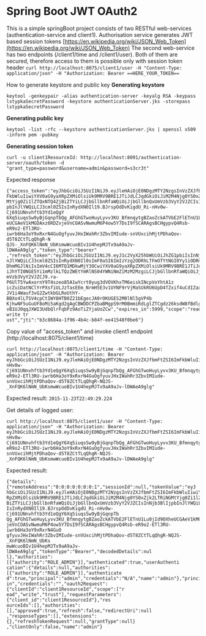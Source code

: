 # Spring Boot JWT OAuth2

This is a simple springBoot project consists of two RESTful web-services (authentication-service and client1).
Authorisation service generates JWT based session tokens  [https://en.wikipedia.org/wiki/JSON_Web_Token](https://en.wikipedia.org/wiki/JSON_Web_Token)
The second web-service has two endpoints (/client1/time and /client1/user). Both of them are secured, therefore access to them is possible only with session token header `curl http://localhost:8075/client1/user -H "Content-Type: application/json" -H "Authorization: Bearer ==HERE_YOUR_TOKEN==`

How to generate keystore and public key
__Generating keystore__

`keytool -genkeypair -alias authentication-server -keyalg RSA -keypass lstypkaSecretPassword -keystore authenticationServer.jks -storepass lstypkaSecretPassword`

__Generating public key__

`keytool -list -rfc --keystore authenticationServer.jks | openssl x509 -inform pem -pubkey`



__Generating session token__

`curl -u client1ResourceId: http://localhost:8091/authentication-server/oauth/token -d "grant_type=password&username=admin&password=s3cr3t"`

Expected response

```
{"access_token":"eyJhbGciOiJSUzI1NiJ9.eyJleHAiOjE0NDgzMTY2NzgsInVzZXJfbmFtZSI6Im
FkbWluIiwiYXV0aG9yaXRpZXMiOlsiUk9MRV9BRE1JTiJdLCJqdGkiOiJiM2M4Njg0YS0xZjk2LTRiNG
MtYjg0Zi1lZTQxNTQ4ZjBiZTYiLCJjbGllbnRfaWQiOiJjbGllbnQxUmVzb3VyY2VJZCIsInNjb3BlIj
pbInJlYWQiLCJ3cml0ZSIsInRydXN0Il19.BJrspOdDvKigdU_Ri-nHv0w-Cj691UNnvhftb3Yd1eQgY
6Xq5iuqsSw9yBjGqnpTbQg_AFGhGTwoHuyLyvv3KU_BfmnqytgBZaoZckATVbE2FlETnU1Lu0jId9OXh
eUCGAeV1kMGDAxz6RDZvjeVnCOASvNwmuM6P4ow5Y7DsI9fSCARAgsBCHgypvQ4Rsb-eR9o2-ETl3RU-
iwrb6Ha3oY9xRxrN4GuOgfyuvJHxIWahRr3ZbvIMIude-snVUxcihMjtPDhaQov-d5T8ZCtTLqQhgR-N
QJS-_XnFQK6lNmN_UbKsmwWcuoBIv1U4hepMJTx9aA9aJv-lDWAeA9glg","token_type":"bearer"
,"refresh_token":"eyJhbGciOiJSUzI1NiJ9.eyJ1c2VyX25hbWUiOiJhZG1pbiIsInNjb3BlIjpbI
nJlYWQiLCJ3cml0ZSIsInRydXN0Il0sImF0aSI6ImIzYzg2ODRhLTFmOTYtNGI0Yy1iODRmLWVlNDE1N
DhmMGJlNiIsImV4cCI6MTQ1MDkwMjY3OCwiYXV0aG9yaXRpZXMiOlsiUk9MRV9BRE1JTiJdLCJqdGkiO
iJhYTI0NGE5Yi1mMzlkLTQzZWEtYmRlNS04YWNiNmZiMzM2MzgiLCJjbGllbnRfaWQiOiJjbGllbnQxU
mVzb3VyY2VJZCJ9.ra-P6UlT5YwAxornY9T4szeo85A1wYcrt0yug3dVOVKhxTM6eiskINcpVoYhtA1z
icZuiDatNClYrPXsfiULJzTasEEm_NrmH5E3v1UYNF9rVjMaSUkRU6UpD4TZxif4uCdIZaxNr7wt_lLU
JV1i4Wauf3vG2ZwtkbGLRoUthY-BBXo4lLTSV4cpCtIWY8HTB0Z21bEgecJA0rOKUGES2M0lNl5gVP4b
KjhwNF5uGuUF8oMi5aKgd2gAgCBWDDCPZbaBMgpS9rM0BmmiRdLglZTCgdz26ksdW8fBdlgxGUYPqYK0
vB1UJ0qqJXWI3UdbQlrFqbPz9AoTiZYjaUoZCw","expires_in":5999,"scope":"read write tr
ust","jti":"b3c8684a-1f96-4b4c-b84f-ee41548f0be6"}
```

Copy value of "access_token" and invoke client1 endpoint (http://localhost:8075/client1/time)

```
curl http://localhost:8075/client1/time -H "Content-Type: application/json" -H "Authorization: Bearer eyJhbGciOiJSUzI1NiJ9.eyJleHAiOjE0NDgzMTY2NzgsInVzZXJfbmFtZSI6ImFkbWluIiwiYXV0aG9yaXRpZXMiOlsiUk9MRV9BRE1JTiJdLCJqdGkiOiJiM2M4Njg0YS0xZjk2LTRiNGMtYjg0Zi1lZTQxNTQ4ZjBiZTYiLCJjbGllbnRfaWQiOiJjbGllbnQxUmVzb3VyY2VJZCIsInNjb3BlIjpbInJlYWQiLCJ3cml0ZSIsInRydXN0Il19.BJrspOdDvKigdU_Ri-nHv0w-Cj691UNnvhftb3Yd1eQgY6Xq5iuqsSw9yBjGqnpTbQg_AFGhGTwoHuyLyvv3KU_BfmnqytgBZaoZckATVbE2FlETnU1Lu0jId9OXheUCGAeV1kMGDAxz6RDZvjeVnCOASvNwmuM6P4ow5Y7DsI9fSCARAgsBCHgypvQ4Rsb-eR9o2-ETl3RU-iwrb6Ha3oY9xRxrN4GuOgfyuvJHxIWahRr3ZbvIMIude-snVUxcihMjtPDhaQov-d5T8ZCtTLqQhgR-NQJS-_XnFQK6lNmN_UbKsmwWcuoBIv1U4hepMJTx9aA9aJv-lDWAeA9glg"
```

Expected result:
`2015-11-23T22:49:29.224`


Get details of logged user:

```
curl http://localhost:8075/client1/user -H "Content-Type: application/json" -H "Authorization: Bearer eyJhbGciOiJSUzI1NiJ9.eyJleHAiOjE0NDgzMTY2NzgsInVzZXJfbmFtZSI6ImFkbWluIiwiYXV0aG9yaXRpZXMiOlsiUk9MRV9BRE1JTiJdLCJqdGkiOiJiM2M4Njg0YS0xZjk2LTRiNGMtYjg0Zi1lZTQxNTQ4ZjBiZTYiLCJjbGllbnRfaWQiOiJjbGllbnQxUmVzb3VyY2VJZCIsInNjb3BlIjpbInJlYWQiLCJ3cml0ZSIsInRydXN0Il19.BJrspOdDvKigdU_Ri-nHv0w-Cj691UNnvhftb3Yd1eQgY6Xq5iuqsSw9yBjGqnpTbQg_AFGhGTwoHuyLyvv3KU_BfmnqytgBZaoZckATVbE2FlETnU1Lu0jId9OXheUCGAeV1kMGDAxz6RDZvjeVnCOASvNwmuM6P4ow5Y7DsI9fSCARAgsBCHgypvQ4Rsb-eR9o2-ETl3RU-iwrb6Ha3oY9xRxrN4GuOgfyuvJHxIWahRr3ZbvIMIude-snVUxcihMjtPDhaQov-d5T8ZCtTLqQhgR-NQJS-_XnFQK6lNmN_UbKsmwWcuoBIv1U4hepMJTx9aA9aJv-lDWAeA9glg" 
```

Expected result:

```
{"details":{"remoteAddress":"0:0:0:0:0:0:0:1","sessionId":null,"tokenValue":"eyJ
hbGciOiJSUzI1NiJ9.eyJleHAiOjE0NDgzMTY2NzgsInVzZXJfbmFtZSI6ImFkbWluIiwiYXV0aG9yaX
RpZXMiOlsiUk9MRV9BRE1JTiJdLCJqdGkiOiJiM2M4Njg0YS0xZjk2LTRiNGMtYjg0Zi1lZTQxNTQ4Zj
BiZTYiLCJjbGllbnRfaWQiOiJjbGllbnQxUmVzb3VyY2VJZCIsInNjb3BlIjpbInJlYWQiLCJ3cml0ZS
IsInRydXN0Il19.BJrspOdDvKigdU_Ri-nHv0w-Cj691UNnvhftb3Yd1eQgY6Xq5iuqsSw9yBjGqnpTb
Qg_AFGhGTwoHuyLyvv3KU_BfmnqytgBZaoZckATVbE2FlETnU1Lu0jId9OXheUCGAeV1kMGDAxz6RDZv
jeVnCOASvNwmuM6P4ow5Y7DsI9fSCARAgsBCHgypvQ4Rsb-eR9o2-ETl3RU-iwrb6Ha3oY9xRxrN4GuO
gfyuvJHxIWahRr3ZbvIMIude-snVUxcihMjtPDhaQov-d5T8ZCtTLqQhgR-NQJS-_XnFQK6lNmN_UbKs
mwWcuoBIv1U4hepMJTx9aA9aJv-lDWAeA9glg","tokenType":"Bearer","decodedDetails":nul
l},"authorities":[{"authority":"ROLE_ADMIN"}],"authenticated":true,"userAuthenti
cation":{"details":null,"authorities":[{"authority":"ROLE_ADMIN"}],"authenticate
d":true,"principal":"admin","credentials":"N/A","name":"admin"},"principal":"adm
in","credentials":"","oauth2Request":{"clientId":"client1ResourceId","scope":["r
ead","write","trust"],"requestParameters":{"client_id":"client1ResourceId"},"res
ourceIds":[],"authorities":[],"approved":true,"refresh":false,"redirectUri":null
,"responseTypes":[],"extensions":{},"refreshTokenRequest":null,"grantType":null}
,"clientOnly":false,"name":"admin"}
```
